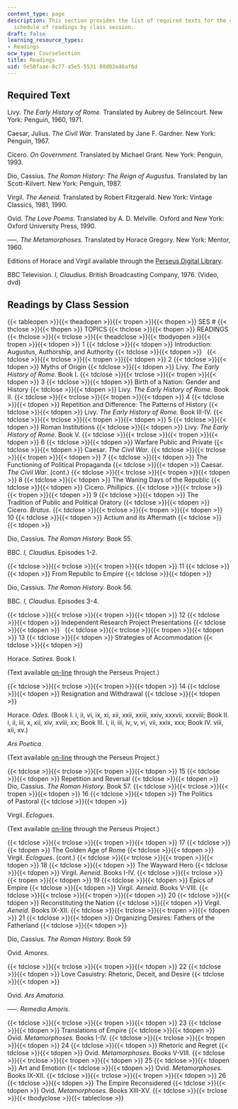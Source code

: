 ```yaml
---
content_type: page
description: This section provides the list of required texts for the course and the
  schedule of readings by class session.
draft: false
learning_resource_types:
- Readings
ocw_type: CourseSection
title: Readings
uid: 5e50faae-8c77-a5e5-5531-88d02e46af6d
---
```

## Required Text

Livy. *The Early History of Rome.* Translated by Aubrey de Sélincourt. New York: Penguin, 1960, 1971.

Caesar, Julius. *The Civil War.* Translated by Jane F. Gardner. New York: Penguin, 1967.

Cicero. *On Government.* Translated by Michael Grant. New York: Penguin, 1993.

Dio, Cassius. *The Roman History: The Reign of Augustus.* Translated by Ian Scott-Kilvert. New York: Penguin, 1987.

Virgil. *The Aeneid.* Translated by Robert Fitzgerald. New York: Vintage Classics, 1981, 1990.

Ovid. *The Love Poems.* Translated by A. D. Melville. Oxford and New York: Oxford University Press, 1990.

–––. *The Metamorphoses.* Translated by Horace Gregory. New York: Mentor, 1960.

Editions of Horace and Virgil available through the [Perseus Digital Library](http://www.perseus.tufts.edu/).

BBC Television. *I, Claudius.* British Broadcasting Company, 1976. (Video, dvd)

## Readings by Class Session

{{< tableopen >}}{{< theadopen >}}{{< tropen >}}{{< thopen >}}
SES #
{{< thclose >}}{{< thopen >}}
TOPICS
{{< thclose >}}{{< thopen >}}
READINGS
{{< thclose >}}{{< trclose >}}{{< theadclose >}}{{< tbodyopen >}}{{< tropen >}}{{< tdopen >}}
1
{{< tdclose >}}{{< tdopen >}}
Introduction: Augustus, Authorship, and Authority
{{< tdclose >}}{{< tdopen >}}
 
{{< tdclose >}}{{< trclose >}}{{< tropen >}}{{< tdopen >}}
2
{{< tdclose >}}{{< tdopen >}}
Myths of Origin
{{< tdclose >}}{{< tdopen >}}
Livy. *The Early History of Rome.* Book I.
{{< tdclose >}}{{< trclose >}}{{< tropen >}}{{< tdopen >}}
3
{{< tdclose >}}{{< tdopen >}}
Birth of a Nation: Gender and History
{{< tdclose >}}{{< tdopen >}}
Livy. *The Early History of Rome.* Book II.
{{< tdclose >}}{{< trclose >}}{{< tropen >}}{{< tdopen >}}
4
{{< tdclose >}}{{< tdopen >}}
Repetition and Difference: The Patterns of History
{{< tdclose >}}{{< tdopen >}}
Livy. *The Early History of Rome.* Book III-IV.
{{< tdclose >}}{{< trclose >}}{{< tropen >}}{{< tdopen >}}
5
{{< tdclose >}}{{< tdopen >}}
Roman Institutions
{{< tdclose >}}{{< tdopen >}}
Livy. *The Early History of Rome.* Book V.
{{< tdclose >}}{{< trclose >}}{{< tropen >}}{{< tdopen >}}
6
{{< tdclose >}}{{< tdopen >}}
Warfare Public and Private
{{< tdclose >}}{{< tdopen >}}
Caesar. *The Civil War*.
{{< tdclose >}}{{< trclose >}}{{< tropen >}}{{< tdopen >}}
7
{{< tdclose >}}{{< tdopen >}}
The Functioning of Political Propaganda
{{< tdclose >}}{{< tdopen >}}
Caesar. *The Civil War*. (cont.)
{{< tdclose >}}{{< trclose >}}{{< tropen >}}{{< tdopen >}}
8
{{< tdclose >}}{{< tdopen >}}
The Waning Days of the Republic
{{< tdclose >}}{{< tdopen >}}
Cicero. *Phillipics*.
{{< tdclose >}}{{< trclose >}}{{< tropen >}}{{< tdopen >}}
9
{{< tdclose >}}{{< tdopen >}}
The Tradition of Public and Political Oratory
{{< tdclose >}}{{< tdopen >}}
Cicero. *Brutus*.
{{< tdclose >}}{{< trclose >}}{{< tropen >}}{{< tdopen >}}
10
{{< tdclose >}}{{< tdopen >}}
Actium and its Aftermath
{{< tdclose >}}{{< tdopen >}}

Dio, Cassius. *The Roman History.* Book 55.

BBC. *I, Claudius.* Episodes 1-2.

{{< tdclose >}}{{< trclose >}}{{< tropen >}}{{< tdopen >}}
11
{{< tdclose >}}{{< tdopen >}}
From Republic to Empire
{{< tdclose >}}{{< tdopen >}}

Dio, Cassius. *The Roman History.* Book 56.

BBC. *I, Claudius.* Episodes 3-4.

{{< tdclose >}}{{< trclose >}}{{< tropen >}}{{< tdopen >}}
12
{{< tdclose >}}{{< tdopen >}}
Independent Research Project Presentations
{{< tdclose >}}{{< tdopen >}}
 
{{< tdclose >}}{{< trclose >}}{{< tropen >}}{{< tdopen >}}
13
{{< tdclose >}}{{< tdopen >}}
Strategies of Accommodation
{{< tdclose >}}{{< tdopen >}}

Horace. *Satires.* Book I.

(Text available [on-line](https://www.perseus.tufts.edu/hopper/text?doc=Hor.+S.+1.1&fromdoc=Perseus%3Atext%3A1999.02.0063) through the Perseus Project.)

{{< tdclose >}}{{< trclose >}}{{< tropen >}}{{< tdopen >}}
14
{{< tdclose >}}{{< tdopen >}}
Resignation and Withdrawal
{{< tdclose >}}{{< tdopen >}}

Horace. *Odes.* (Book I. i, ii, vi, ix, xi, xii, xxii, xxiii, xxiv, xxxvii, xxxviii; Book II. i, ii, iii, x, xii, xiv, xviii, xx; Book III. i, ii, iii, iv, v, vi, vii, xxix, xxx; Book IV. viii, xii, xv.)

*Ars Poetica*.

(Text available [on-line](http://www.perseus.tufts.edu/hopper/collection?collection=Perseus%3Acorpus%3Aperseus%2Cwork%2CHorace%2CArs%20Poetica) through the Perseus Project.)

{{< tdclose >}}{{< trclose >}}{{< tropen >}}{{< tdopen >}}
15
{{< tdclose >}}{{< tdopen >}}
Repetition and Reversal
{{< tdclose >}}{{< tdopen >}}
Dio, Cassius. *The Roman History.* Book 57.
{{< tdclose >}}{{< trclose >}}{{< tropen >}}{{< tdopen >}}
16
{{< tdclose >}}{{< tdopen >}}
The Politics of Pastoral
{{< tdclose >}}{{< tdopen >}}

Virgil. *Eclogues*.

(Text available [on-line](https://www.perseus.tufts.edu/hopper/text?doc=Verg.+Ecl.+1&fromdoc=Perseus%3Atext%3A1999.02.0057) through the Perseus Project.)

{{< tdclose >}}{{< trclose >}}{{< tropen >}}{{< tdopen >}}
17
{{< tdclose >}}{{< tdopen >}}
The Golden Age of Rome
{{< tdclose >}}{{< tdopen >}}
Virgil. *Eclogues*. (cont.)
{{< tdclose >}}{{< trclose >}}{{< tropen >}}{{< tdopen >}}
18
{{< tdclose >}}{{< tdopen >}}
The Wayward Hero
{{< tdclose >}}{{< tdopen >}}
Virgil. *Aeneid.* Books I-IV.
{{< tdclose >}}{{< trclose >}}{{< tropen >}}{{< tdopen >}}
19
{{< tdclose >}}{{< tdopen >}}
Epics of Empire
{{< tdclose >}}{{< tdopen >}}
Virgil. *Aeneid.* Books V-VIII.
{{< tdclose >}}{{< trclose >}}{{< tropen >}}{{< tdopen >}}
20
{{< tdclose >}}{{< tdopen >}}
Reconstituting the Nation
{{< tdclose >}}{{< tdopen >}}
Virgil. *Aeneid.* Books IX-XII.
{{< tdclose >}}{{< trclose >}}{{< tropen >}}{{< tdopen >}}
21
{{< tdclose >}}{{< tdopen >}}
Organizing Desires: Fathers of the Fatherland
{{< tdclose >}}{{< tdopen >}}

Dio, Cassius. *The Roman History.* Book 59

Ovid. *Amores*.

{{< tdclose >}}{{< trclose >}}{{< tropen >}}{{< tdopen >}}
22
{{< tdclose >}}{{< tdopen >}}
Love Casuistry: Rhetoric, Deceit, and Desire
{{< tdclose >}}{{< tdopen >}}

Ovid. *Ars Amatoria.*

–––. *Remedia Amoris*.

{{< tdclose >}}{{< trclose >}}{{< tropen >}}{{< tdopen >}}
23
{{< tdclose >}}{{< tdopen >}}
Translations of Empire
{{< tdclose >}}{{< tdopen >}}
Ovid. *Metamorphoses.* Books I-IV.
{{< tdclose >}}{{< trclose >}}{{< tropen >}}{{< tdopen >}}
24
{{< tdclose >}}{{< tdopen >}}
Rhetoric and Regret
{{< tdclose >}}{{< tdopen >}}
Ovid. *Metamorphoses.* Books V-VIII.
{{< tdclose >}}{{< trclose >}}{{< tropen >}}{{< tdopen >}}
25
{{< tdclose >}}{{< tdopen >}}
Art and Emotion
{{< tdclose >}}{{< tdopen >}}
Ovid. *Metamorphoses.* Books IX-XII.
{{< tdclose >}}{{< trclose >}}{{< tropen >}}{{< tdopen >}}
26
{{< tdclose >}}{{< tdopen >}}
The Empire Reconsidered
{{< tdclose >}}{{< tdopen >}}
Ovid. *Metamorphoses.* Books XIII-XV.
{{< tdclose >}}{{< trclose >}}{{< tbodyclose >}}{{< tableclose >}}